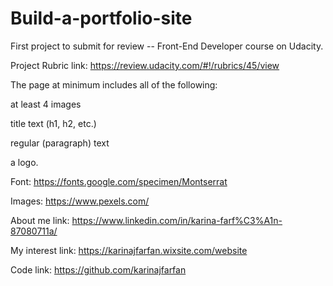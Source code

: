 # Build-a-portfolio-site

First project to submit for review -- Front-End Developer course on Udacity. 


Project Rubric link: https://review.udacity.com/#!/rubrics/45/view


The page at minimum includes all of the following:

at least 4 images

title text (h1, h2, etc.)

regular (paragraph) text

a logo.


Font: https://fonts.google.com/specimen/Montserrat

Images: https://www.pexels.com/


About me link: https://www.linkedin.com/in/karina-farf%C3%A1n-87080711a/

My interest link: https://karinajfarfan.wixsite.com/website

Code link: https://github.com/karinajfarfan



 

